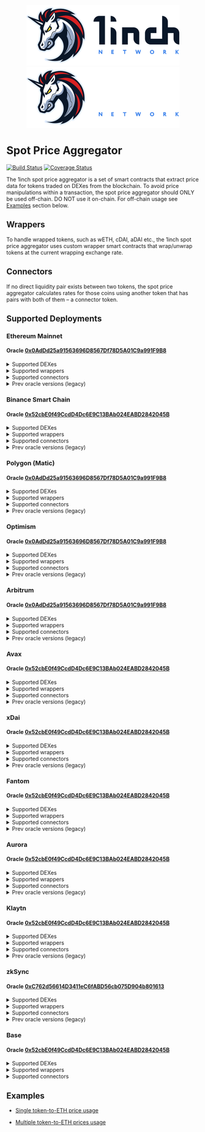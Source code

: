 <div align="center">
    <img src="https://github.com/1inch/farming/blob/master/.github/1inch_github_w.svg#gh-light-mode-only">
    <img src="https://github.com/1inch/farming/blob/master/.github/1inch_github_b.svg#gh-dark-mode-only">
</div>

# Spot Price Aggregator

[![Build Status](https://github.com/1inch/spot-price-aggregator/actions/workflows/test.yml/badge.svg)](https://github.com/1inch/spot-price-aggregator/actions)
[![Coverage Status](https://codecov.io/gh/1inch/spot-price-aggregator/branch/master/graph/badge.svg?token=6V7609YJ1Q)](https://codecov.io/gh/1inch/spot-price-aggregator)

The 1inch spot price aggregator is a set of smart contracts that extract price data for tokens traded on DEXes from the blockchain. To avoid price manipulations within a transaction, the spot price aggregator should ONLY be used off-chain. DO NOT use it on-chain. For off-chain usage see [Examples](#examples) section below.

## Wrappers

To handle wrapped tokens, such as wETH, cDAI, aDAI etc., the 1inch spot price aggregator uses custom wrapper smart contracts that wrap/unwrap tokens at the current wrapping exchange rate. 

## Connectors

If no direct liquidity pair exists between two tokens, the spot price aggregator calculates rates for those coins using another token that has pairs with both of them – a connector token.

## Supported Deployments

### Ethereum Mainnet

#### Oracle [0x0AdDd25a91563696D8567Df78D5A01C9a991F9B8](https://etherscan.io/address/0x0AdDd25a91563696D8567Df78D5A01C9a991F9B8)

<details><summary>Supported DEXes</summary>

   * Chainlink - [0x8606321723D9cA7db708A8b12DAd0A8a83f2F3bD](https://etherscan.io/address/0x8606321723D9cA7db708A8b12DAd0A8a83f2F3bD)
   * KyberDMM - [0xE2d0e58302d03F703BD3c5EC2899F4e1af65E18c](https://etherscan.io/address/0xE2d0e58302d03F703BD3c5EC2899F4e1af65E18c)
   * Mooniswap - [0x5F6a6428756CfAF96584286Ef9f7411621196f3A](https://etherscan.io/address/0x5F6a6428756CfAF96584286Ef9f7411621196f3A)
   * Synthetix - [0xb7EF687B322910f3315F91f9F4B9b4B77219ddb4](https://etherscan.io/address/0xb7EF687B322910f3315F91f9F4B9b4B77219ddb4)
   * Uniswap - [0xAdF7CC69626eB6F03F4F613832C84Cf62586A6Bb](https://etherscan.io/address/0xAdF7CC69626eB6F03F4F613832C84Cf62586A6Bb)
   * Equalizer - [0xEBA383DA9FCe0Ea0acB59A185A73D48dC089c73F](https://etherscan.io/address/0xEBA383DA9FCe0Ea0acB59A185A73D48dC089c73F)
   * ShibaSwap - [0x0fE8bD9CB73ADC66561330B648a8fC62b4F58943](https://etherscan.io/address/0x0fE8bD9CB73ADC66561330B648a8fC62b4F58943)
   * SushiSwap - [0x2A45d538f460DDBEeA3a899b0674dA3DFE318faa](https://etherscan.io/address/0x2A45d538f460DDBEeA3a899b0674dA3DFE318faa)
   * UniswapV2 - [0xA21E47477DE9BbcDC962ee18a5E7D339c5a16D28](https://etherscan.io/address/0xA21E47477DE9BbcDC962ee18a5E7D339c5a16D28)
   * UniswapV3 - [0xf71502f807C37A5aD9bB50aA983423907647bF96](https://etherscan.io/address/0xf71502f807C37A5aD9bB50aA983423907647bF96)
   * Curve - [0xAD9393D581f1F4F91EED5B1C165eac8740A41f6E](https://etherscan.io/address/0xAD9393D581f1F4F91EED5B1C165eac8740A41f6E)
   * Pancake 3 - [0xB4039b37d09772801a51764537c167445f52F48b](https://etherscan.io/address/0xB4039b37d09772801a51764537c167445f52F48b)
   
</details>

<details><summary>Supported wrappers</summary>

   * WETH - [0x2b36053EB3BC1D68f51Bb7916D1503D1556f3ffc](https://etherscan.io/address/0x2b36053EB3BC1D68f51Bb7916D1503D1556f3ffc)
   * AaveV1 - [0x8C00a411Fe8983525F82CFCe34fe4B092d9E525d](https://etherscan.io/address/0x8C00a411Fe8983525F82CFCe34fe4B092d9E525d)
   * AaveV2 - [0x06cC74503B6d1eB6D4d6Bc402f48fC07b804105f](https://etherscan.io/address/0x06cC74503B6d1eB6D4d6Bc402f48fC07b804105f)
   * Compound - [0x7C327E1Ee66d4cF7F4053387241351FDc95A0c04](https://etherscan.io/address/0x7C327E1Ee66d4cF7F4053387241351FDc95A0c04)
   * YVault - [0x9FF110f132d988bfa9bC6a21851Da1aF3aC6EaF8](https://etherscan.io/address/0x9FF110f132d988bfa9bC6a21851Da1aF3aC6EaF8)
   * stETH - [0x26daCf7E879b18FE658326ddD3ABC0D6910B3E9F](https://etherscan.io/address/0x26daCf7E879b18FE658326ddD3ABC0D6910B3E9F)
   * wstETH - [0x37eB78fE793E89353e46AEe73E299985C3B8d334](https://etherscan.io/address/0x37eB78fE793E89353e46AEe73E299985C3B8d334)
   * sDAI - [0xF07317368A4B061dadB8C8239cbfCfd4808B76ce](https://etherscan.io/address/0xF07317368A4B061dadB8C8239cbfCfd4808B76ce)
   * CHAI - [0x6fE4926a0fCc78ab764b39f2738e1Dea145d7AC0](https://etherscan.io/address/0x6fE4926a0fCc78ab764b39f2738e1Dea145d7AC0)
   
</details>

<details><summary>Supported connectors</summary>

   * ETH - [0x0000000000000000000000000000000000000000](https://etherscan.io/address/0x0000000000000000000000000000000000000000)
   * WETH - [0xC02aaA39b223FE8D0A0e5C4F27eAD9083C756Cc2](https://etherscan.io/address/0xC02aaA39b223FE8D0A0e5C4F27eAD9083C756Cc2)
   * USDC - [0xA0b86991c6218b36c1d19D4a2e9Eb0cE3606eB48](https://etherscan.io/address/0xA0b86991c6218b36c1d19D4a2e9Eb0cE3606eB48)
   * DAI - [0x6B175474E89094C44Da98b954EedeAC495271d0F](https://etherscan.io/address/0x6B175474E89094C44Da98b954EedeAC495271d0F)
   * USDT - [0xdAC17F958D2ee523a2206206994597C13D831ec7](https://etherscan.io/address/0xdAC17F958D2ee523a2206206994597C13D831ec7)
   * NONE - [0xFFfFfFffFFfffFFfFFfFFFFFffFFFffffFfFFFfF](https://etherscan.io/address/0xFFfFfFffFFfffFFfFFfFFFFFffFFFffffFfFFFfF)
   * 1INCH - [0x111111111117dC0aa78b770fA6A738034120C302](https://etherscan.io/address/0x111111111117dC0aa78b770fA6A738034120C302)
   * WBTC - [0x2260FAC5E5542a773Aa44fBCfeDf7C193bc2C599](https://etherscan.io/address/0x2260FAC5E5542a773Aa44fBCfeDf7C193bc2C599)

</details>

<details><summary>Prev oracle versions (legacy)</summary>

   * May-28-2021 - [0x07D91f5fb9Bf7798734C3f606dB065549F6893bb](https://etherscan.io/address/0x07D91f5fb9Bf7798734C3f606dB065549F6893bb)
   * Apr-07-2023 - [0x3E1Fe1Bd5a5560972bFa2D393b9aC18aF279fF56](https://etherscan.io/address/0x3E1Fe1Bd5a5560972bFa2D393b9aC18aF279fF56)

</details>

### Binance Smart Chain

#### Oracle [0x52cbE0f49CcdD4Dc6E9C13BAb024EABD2842045B](https://bscscan.com/address/0x52cbE0f49CcdD4Dc6E9C13BAb024EABD2842045B)

<details><summary>Supported DEXes</summary>

   * ApeSwap - [0xE93293A6088d3a8abDDf62e6CA1A085Cec97D06F](https://bscscan.com/address/0xE93293A6088d3a8abDDf62e6CA1A085Cec97D06F)
   * BakerySwap - [0xCC54299Fc291B261B2bF5552E7F0E5d2F8613E8C](https://bscscan.com/address/0xCC54299Fc291B261B2bF5552E7F0E5d2F8613E8C)
   * BSCswap - [0x3Ce81621e674Db129033548CbB9FF31AEDCc1BF6](https://bscscan.com/address/0x3Ce81621e674Db129033548CbB9FF31AEDCc1BF6)
   * Demax - [0x59Bc892E1832aE86C268fC21a91fE940830a52b0](https://bscscan.com/address/0x59Bc892E1832aE86C268fC21a91fE940830a52b0)
   * KyberDmm - [0xE4E0552452e5cC1306A2bF5B2Fd9b1eA19418795](https://bscscan.com/address/0xE4E0552452e5cC1306A2bF5B2Fd9b1eA19418795)
   * Mooniswap - [0xf023D71EfB08339EA28F0C186AE130c74D44C58c](https://bscscan.com/address/0xf023D71EfB08339EA28F0C186AE130c74D44C58c)
   * Pancake 1 - [0x52a8193C7f42b75F27e4ce96f8ddBA7e854453Ef](https://bscscan.com/address/0x52a8193C7f42b75F27e4ce96f8ddBA7e854453Ef)
   * Pancake 2 - [0x9488795C688d0AAe98F2056467C13a051C954657](https://bscscan.com/address/0x9488795C688d0AAe98F2056467C13a051C954657)
   * Pancake 3 - [0x04098C93b15E5Cbb5A49651f20218C85F202Cd27](https://bscscan.com/address/0x04098C93b15E5Cbb5A49651f20218C85F202Cd27)
   * Thugswap - [0xFdCB8fA524f84081988e6065Fc8EF060f2CF0C27](https://bscscan.com/address/0xFdCB8fA524f84081988e6065Fc8EF060f2CF0C27)
   
</details>

<details><summary>Supported wrappers</summary>

   * Venus - [0x11DEE30E710B8d4a8630392781Cc3c0046365d4c](https://bscscan.com/address/0x11DEE30E710B8d4a8630392781Cc3c0046365d4c)
   * WBNB - [0x54431918cec22932fcf97e54769f4e00f646690f](https://bscscan.com/address/0x54431918cec22932fcf97e54769f4e00f646690f)
   
</details>

<details><summary>Supported connectors</summary>

   * NONE - [0xFFfFfFffFFfffFFfFFfFFFFFffFFFffffFfFFFfF](https://bscscan.com/address/0xFFfFfFffFFfffFFfFFfFFFFFffFFFffffFfFFFfF)
   * WBNB - [0xbb4CdB9CBd36B01bD1cBaEBF2De08d9173bc095c](https://bscscan.com/address/0xbb4CdB9CBd36B01bD1cBaEBF2De08d9173bc095c)
   * DAI - [0x1AF3F329e8BE154074D8769D1FFa4eE058B1DBc3](https://bscscan.com/address/0x1AF3F329e8BE154074D8769D1FFa4eE058B1DBc3)
   * ETH - [0x2170Ed0880ac9A755fd29B2688956BD959F933F8](https://bscscan.com/address/0x2170Ed0880ac9A755fd29B2688956BD959F933F8)
   * USDC - [0x8AC76a51cc950d9822D68b83fE1Ad97B32Cd580d](https://bscscan.com/address/0x8AC76a51cc950d9822D68b83fE1Ad97B32Cd580d)
   * BSC-USD - [0x55d398326f99059fF775485246999027B3197955](https://bscscan.com/address/0x55d398326f99059fF775485246999027B3197955)
   * BUSD - [0xe9e7CEA3DedcA5984780Bafc599bD69ADd087D56](https://bscscan.com/address/0xe9e7CEA3DedcA5984780Bafc599bD69ADd087D56)
   * 1INCH - [0x111111111117dC0aa78b770fA6A738034120C302](https://bscscan.com/address/0x111111111117dC0aa78b770fA6A738034120C302)

</details>

<details><summary>Prev oracle versions (legacy)</summary>

   * May-28-2021 - [0xfbD61B037C325b959c0F6A7e69D8f37770C2c550](https://bscscan.com/address/0xfbD61B037C325b959c0F6A7e69D8f37770C2c550)
   * Apr-06-2023 - [0x27950ecAeBB4462e18e8041AAF6Ea13cA47Af001](https://bscscan.com/address/0x27950ecAeBB4462e18e8041AAF6Ea13cA47Af001)

</details>

### Polygon (Matic)

#### Oracle [0x0AdDd25a91563696D8567Df78D5A01C9a991F9B8](https://polygonscan.com/address/0x0AdDd25a91563696D8567Df78D5A01C9a991F9B8)

<details><summary>Supported DEXes</summary>

   * QuickSwap - [0xeec05e0D8F7D3f56CECE2026Feaf41b09B423790](https://polygonscan.com/address/0xeec05e0D8F7D3f56CECE2026Feaf41b09B423790)
   * ComethSwap - [0x11BFd590f592457b65Eb85327F5938141f61878a](https://polygonscan.com/address/0x11BFd590f592457b65Eb85327F5938141f61878a)
   * DFYN - [0xeD55d76Bb48E042a177d1E21AffBe1B72d0c7dB0](https://polygonscan.com/address/0xeD55d76Bb48E042a177d1E21AffBe1B72d0c7dB0)
   * SushiSwap - [0x2A45d538f460DDBEeA3a899b0674dA3DFE318faa](https://polygonscan.com/address/0x2A45d538f460DDBEeA3a899b0674dA3DFE318faa)
   * UniswapV3 - [0xf71502f807C37A5aD9bB50aA983423907647bF96](https://polygonscan.com/address/0xf71502f807C37A5aD9bB50aA983423907647bF96)

</details>

<details><summary>Supported wrappers</summary>

   * WMATIC - [0xA0446D8804611944F1B527eCD37d7dcbE442caba](https://polygonscan.com/address/0xA0446D8804611944F1B527eCD37d7dcbE442caba)
   * AaveV2 - [0x138CE40d675F9a23E4D6127A8600308Cf7A93381](https://polygonscan.com/address/0x138CE40d675F9a23E4D6127A8600308Cf7A93381)
   
</details>

<details><summary>Supported connectors</summary>

   * MATIC - [0x0000000000000000000000000000000000000000](https://polygonscan.com/address/0x0000000000000000000000000000000000000000)
   * NONE - [0xFFfFfFffFFfffFFfFFfFFFFFffFFFffffFfFFFfF](https://polygonscan.com/address/0xFFfFfFffFFfffFFfFFfFFFFFffFFFffffFfFFFfF)
   * WMATIC - [0x0d500B1d8E8eF31E21C99d1Db9A6444d3ADf1270](https://polygonscan.com/address/0x0d500B1d8E8eF31E21C99d1Db9A6444d3ADf1270)
   * USDC - [0x2791Bca1f2de4661ED88A30C99A7a9449Aa84174](https://polygonscan.com/address/0x2791Bca1f2de4661ED88A30C99A7a9449Aa84174)

</details>

<details><summary>Prev oracle versions (legacy)</summary>

   * May-28-2021 - [0x7F069df72b7A39bCE9806e3AfaF579E54D8CF2b9](https://polygonscan.com/address/0x7F069df72b7A39bCE9806e3AfaF579E54D8CF2b9)
   * Apr-05-2023 - [0xf023D71EfB08339EA28F0C186AE130c74D44C58c](https://polygonscan.com/address/0xf023D71EfB08339EA28F0C186AE130c74D44C58c)

</details>

### Optimism

#### Oracle [0x0AdDd25a91563696D8567Df78D5A01C9a991F9B8](https://optimistic.etherscan.io/address/0x0AdDd25a91563696D8567Df78D5A01C9a991F9B8)

<details><summary>Supported DEXes</summary>

   * UniswapV3 - [0xf71502f807C37A5aD9bB50aA983423907647bF96](https://optimistic.etherscan.io/address/0xf71502f807C37A5aD9bB50aA983423907647bF96)
   * Velodrome Finance - [0x52a8193C7f42b75F27e4ce96f8ddBA7e854453Ef](https://optimistic.etherscan.io/address/0x52a8193C7f42b75F27e4ce96f8ddBA7e854453Ef)
   * Synthetix - [0xb7EF687B322910f3315F91f9F4B9b4B77219ddb4](https://optimistic.etherscan.io/address/0xb7EF687B322910f3315F91f9F4B9b4B77219ddb4)

</details>

<details><summary>Supported wrappers</summary>

   * // todo: add BaseCoinWrapper
   
</details>

<details><summary>Supported connectors</summary>

   * NONE - [0xFFfFfFffFFfffFFfFFfFFFFFffFFFffffFfFFFfF](https://optimistic.etherscan.io/address/0xFFfFfFffFFfffFFfFFfFFFFFffFFFffffFfFFFfF)
   * WETH - [0x4200000000000000000000000000000000000006](https://optimistic.etherscan.io/address/0x4200000000000000000000000000000000000006)
   * USDC - [0x7F5c764cBc14f9669B88837ca1490cCa17c31607](https://optimistic.etherscan.io/address/0x7F5c764cBc14f9669B88837ca1490cCa17c31607)
   * USDT - [0x94b008aA00579c1307B0EF2c499aD98a8ce58e58](https://optimistic.etherscan.io/address/0x94b008aA00579c1307B0EF2c499aD98a8ce58e58)
   * DAI - [0xDA10009cBd5D07dd0CeCc66161FC93D7c9000da1](https://optimistic.etherscan.io/address/0xDA10009cBd5D07dd0CeCc66161FC93D7c9000da1)
   * WBTC - [0x68f180fcCe6836688e9084f035309E29Bf0A2095](https://optimistic.etherscan.io/address/0x68f180fcCe6836688e9084f035309E29Bf0A2095)
   * OP - [0x4200000000000000000000000000000000000042](https://optimistic.etherscan.io/address/0x4200000000000000000000000000000000000042)

</details>

<details><summary>Prev oracle versions (legacy)</summary>

   * May-28-2021 - [0x11DEE30E710B8d4a8630392781Cc3c0046365d4c](https://optimistic.etherscan.io/address/0x11DEE30E710B8d4a8630392781Cc3c0046365d4c)
   * Apr-06-2023 - [0x59Bc892E1832aE86C268fC21a91fE940830a52b0](https://optimistic.etherscan.io/address/0x59Bc892E1832aE86C268fC21a91fE940830a52b0)

</details>

### Arbitrum

#### Oracle [0x0AdDd25a91563696D8567Df78D5A01C9a991F9B8](https://arbiscan.io/address/0x0AdDd25a91563696D8567Df78D5A01C9a991F9B8)

<details><summary>Supported DEXes</summary>

   * DXswap - [0xc197Ab9d47206dAf739a47AC75D0833fD2b0f87F](https://arbiscan.io/address/0xc197Ab9d47206dAf739a47AC75D0833fD2b0f87F)
   * SushiSwap - [0x2A45d538f460DDBEeA3a899b0674dA3DFE318faa](https://arbiscan.io/address/0x2A45d538f460DDBEeA3a899b0674dA3DFE318faa)
   * UniswapV3 - [0xf71502f807C37A5aD9bB50aA983423907647bF96](https://arbiscan.io/address/0xf71502f807C37A5aD9bB50aA983423907647bF96)

</details>

<details><summary>Supported wrappers</summary>

   * WETH - [0x0F85A912448279111694F4Ba4F85dC641c54b594](https://arbiscan.io/address/0x0F85A912448279111694F4Ba4F85dC641c54b594)
   
</details>

<details><summary>Supported connectors</summary>

   * NONE - [0xFFfFfFffFFfffFFfFFfFFFFFffFFFffffFfFFFfF](https://arbiscan.io/address/0xFFfFfFffFFfffFFfFFfFFFFFffFFFffffFfFFFfF)
   * ETH - [0x0000000000000000000000000000000000000000](https://arbiscan.io/address/0x0000000000000000000000000000000000000000)
   * WETH - [0x82aF49447D8a07e3bd95BD0d56f35241523fBab1](https://arbiscan.io/address/0x82aF49447D8a07e3bd95BD0d56f35241523fBab1)

</details>

<details><summary>Prev oracle versions (legacy)</summary>

   * Sep-14-2021 - [0x735247fb0a604c0adC6cab38ACE16D0DbA31295F](https://arbiscan.io/address/0x735247fb0a604c0adC6cab38ACE16D0DbA31295F)
   * Apr-03-2023 - [0x59Bc892E1832aE86C268fC21a91fE940830a52b0](https://arbiscan.io/address/0x59Bc892E1832aE86C268fC21a91fE940830a52b0)

</details>

### Avax

#### Oracle [0x52cbE0f49CcdD4Dc6E9C13BAb024EABD2842045B](https://snowtrace.io/address/0x52cbE0f49CcdD4Dc6E9C13BAb024EABD2842045B)

<details><summary>Supported DEXes</summary>

   * Joe - [0xB89A664FdAf504CDc7826B97Ba6e522d9b78dbE7](https://snowtrace.io/address/0xB89A664FdAf504CDc7826B97Ba6e522d9b78dbE7)
   * Pangolin - [0x750c1b699552cAf908D67F5cCFd20A261305328c](https://snowtrace.io/address/0x750c1b699552cAf908D67F5cCFd20A261305328c)
   * SushiSwap - [0x89314d57A8A4E636A00922ac289BC3a9a69C4361](https://snowtrace.io/address/0x89314d57A8A4E636A00922ac289BC3a9a69C4361)

</details>

<details><summary>Supported wrappers</summary>

   * WAVAX - [0x046605839c01C54921f4aA1AAa245E88227707D8](https://snowtrace.io/address/0x046605839c01C54921f4aA1AAa245E88227707D8)
   * AaveV2 - [0x8Aa57827C3D147E39F1058517939461538D9C56A](https://snowtrace.io/address/0x8Aa57827C3D147E39F1058517939461538D9C56A)
   
</details>

<details><summary>Supported connectors</summary>

   * NONE - [0xFFfFfFffFFfffFFfFFfFFFFFffFFFffffFfFFFfF](https://arbiscan.io/address/0xFFfFfFffFFfffFFfFFfFFFFFffFFFffffFfFFFfF)
   * WAVAX - [0xB31f66AA3C1e785363F0875A1B74E27b85FD66c7](https://snowtrace.io/address/0xB31f66AA3C1e785363F0875A1B74E27b85FD66c7)
   * WETH.e - [0x49D5c2BdFfac6CE2BFdB6640F4F80f226bc10bAB](https://snowtrace.io/address/0x49D5c2BdFfac6CE2BFdB6640F4F80f226bc10bAB)
   * USDT.e - [0xc7198437980c041c805A1EDcbA50c1Ce5db95118](https://snowtrace.io/address/0xc7198437980c041c805A1EDcbA50c1Ce5db95118)
   * WBTC.e - [0x50b7545627a5162F82A992c33b87aDc75187B218](https://snowtrace.io/address/0x50b7545627a5162F82A992c33b87aDc75187B218)
   * USDC.e - [0xA7D7079b0FEaD91F3e65f86E8915Cb59c1a4C664](https://snowtrace.io/address/0xA7D7079b0FEaD91F3e65f86E8915Cb59c1a4C664)

</details>

<details><summary>Prev oracle versions (legacy)</summary>

   * Dec-23-2021 - [0xBd0c7AaF0bF082712EbE919a9dD94b2d978f79A9](https://snowtrace.io/address/0xBd0c7AaF0bF082712EbE919a9dD94b2d978f79A9)
   * Apr-03-2023 - [0xf023D71EfB08339EA28F0C186AE130c74D44C58c](https://snowtrace.io/address/0xf023D71EfB08339EA28F0C186AE130c74D44C58c)

</details>

### xDai

#### Oracle [0x52cbE0f49CcdD4Dc6E9C13BAb024EABD2842045B](https://gnosisscan.io/address/0x52cbE0f49CcdD4Dc6E9C13BAb024EABD2842045B)

<details><summary>Supported DEXes</summary>

   * Honeyswap - [0xCC54299Fc291B261B2bF5552E7F0E5d2F8613E8C](https://gnosisscan.io/address/0xCC54299Fc291B261B2bF5552E7F0E5d2F8613E8C)
   * Levinswap - [0xFdCB8fA524f84081988e6065Fc8EF060f2CF0C27](https://gnosisscan.io/address/0xFdCB8fA524f84081988e6065Fc8EF060f2CF0C27)
   * Swapr - [0x59Bc892E1832aE86C268fC21a91fE940830a52b0](https://gnosisscan.io/address/0x59Bc892E1832aE86C268fC21a91fE940830a52b0)
   * Sushiswap - [0xf023D71EfB08339EA28F0C186AE130c74D44C58c](https://gnosisscan.io/address/0xf023D71EfB08339EA28F0C186AE130c74D44C58c)
   
</details>

<details><summary>Supported wrappers</summary>

   * WXDAI - [0xB89A664FdAf504CDc7826B97Ba6e522d9b78dbE7](https://gnosisscan.io/address/0xB89A664FdAf504CDc7826B97Ba6e522d9b78dbE7)
   
</details>

<details><summary>Supported connectors</summary>

   * XDAI - [0x0000000000000000000000000000000000000000](https://gnosisscan.io/address/0x0000000000000000000000000000000000000000)
   * WXDAI - [0xe91D153E0b41518A2Ce8Dd3D7944Fa863463a97d](https://gnosisscan.io/address/0xe91D153E0b41518A2Ce8Dd3D7944Fa863463a97d)
   * NONE - [0xFFfFfFffFFfffFFfFFfFFFFFffFFFffffFfFFFfF](https://gnosisscan.io/address/0xFFfFfFffFFfffFFfFFfFFFFFffFFFffffFfFFFfF)
   * WETH - [0x6A023CCd1ff6F2045C3309768eAd9E68F978f6e1](https://gnosisscan.io/address/0x6A023CCd1ff6F2045C3309768eAd9E68F978f6e1)
   * HNY - [0x71850b7E9Ee3f13Ab46d67167341E4bDc905Eef9](https://gnosisscan.io/address/0x71850b7E9Ee3f13Ab46d67167341E4bDc905Eef9)
   * USDC - [0xDDAfbb505ad214D7b80b1f830fcCc89B60fb7A83](https://gnosisscan.io/address/0xDDAfbb505ad214D7b80b1f830fcCc89B60fb7A83)
   * USDT - [0x4ECaBa5870353805a9F068101A40E0f32ed605C6](https://gnosisscan.io/address/0x4ECaBa5870353805a9F068101A40E0f32ed605C6)

</details>

<details><summary>Prev oracle versions (legacy)</summary>

   * Dec-23-2021 - [0x142DB045195CEcaBe415161e1dF1CF0337A4d02E](https://blockscout.com/xdai/mainnet/address/0x142DB045195CEcaBe415161e1dF1CF0337A4d02E)
   * Apr-06-2023 - [0x3Ce81621e674Db129033548CbB9FF31AEDCc1BF6](https://gnosisscan.io/address/0x3Ce81621e674Db129033548CbB9FF31AEDCc1BF6)

</details>

### Fantom

#### Oracle [0x52cbE0f49CcdD4Dc6E9C13BAb024EABD2842045B](https://ftmscan.com/address/0x52cbE0f49CcdD4Dc6E9C13BAb024EABD2842045B)

<details><summary>Supported DEXes</summary>

   * Solidex - [0x750c1b699552cAf908D67F5cCFd20A261305328c](https://ftmscan.com/address/0x750c1b699552cAf908D67F5cCFd20A261305328c)
   * SpiritSwap - [0x89314d57A8A4E636A00922ac289BC3a9a69C4361](https://ftmscan.com/address/0x89314d57A8A4E636A00922ac289BC3a9a69C4361)
   * Spooky - [0xB89A664FdAf504CDc7826B97Ba6e522d9b78dbE7](https://ftmscan.com/address/0xB89A664FdAf504CDc7826B97Ba6e522d9b78dbE7)
   * SushiSwap - [0x59Bc892E1832aE86C268fC21a91fE940830a52b0](https://ftmscan.com/address/0x59Bc892E1832aE86C268fC21a91fE940830a52b0)

</details>

<details><summary>Supported wrappers</summary>

   * WFTM - [0x046605839c01C54921f4aA1AAa245E88227707D8](https://ftmscan.com/address/0x046605839c01C54921f4aA1AAa245E88227707D8)
   * AaveV2 - [0xa0c978c28AB8aEfc95bF58e68A05ce6B9dEAc5A9](https://ftmscan.com/address/0xa0c978c28AB8aEfc95bF58e68A05ce6B9dEAc5A9)
   * Scream - [0x7d18d5Ba1FA30Da1AD757c57eb643564CA02922D](https://ftmscan.com/address/0x7d18d5Ba1FA30Da1AD757c57eb643564CA02922D)
   
</details>

<details><summary>Supported connectors</summary>

   * NONE - [0xFFfFfFffFFfffFFfFFfFFFFFffFFFffffFfFFFfF](https://ftmscan.com/address/0xFFfFfFffFFfffFFfFFfFFFFFffFFFffffFfFFFfF)
   * WFTM - [0x21be370D5312f44cB42ce377BC9b8a0cEF1A4C83](https://ftmscan.com/address/0x21be370D5312f44cB42ce377BC9b8a0cEF1A4C83)

</details>

<details><summary>Prev oracle versions (legacy)</summary>

   * Mar-21-2022 - [0xE8E598A1041b6fDB13999D275a202847D9b654ca](https://ftmscan.com/address/0xE8E598A1041b6fDB13999D275a202847D9b654ca)
   * Apr-04-2023 - [0xFdCB8fA524f84081988e6065Fc8EF060f2CF0C27](https://ftmscan.com/address/0xFdCB8fA524f84081988e6065Fc8EF060f2CF0C27)

</details>

### Aurora

#### Oracle [0x52cbE0f49CcdD4Dc6E9C13BAb024EABD2842045B](https://aurorascan.dev/address/0x52cbE0f49CcdD4Dc6E9C13BAb024EABD2842045B)

<details><summary>Supported DEXes</summary>

   * Trisolaris - [0x587D67870CF6e733F2Ac101eD83675d6C01Ae127](https://aurorascan.dev/address/0x587D67870CF6e733F2Ac101eD83675d6C01Ae127)
   * WannaSwap - [0x7d809B3b23b62D8a455831f38b312C7c8F965D2e](https://aurorascan.dev/address/0x7d809B3b23b62D8a455831f38b312C7c8F965D2e)
   * NearPAD - [0x74bD9e4F8038DA216c3d20E9Ef6a05502Fc7129e](https://aurorascan.dev/address/0x74bD9e4F8038DA216c3d20E9Ef6a05502Fc7129e)
   * AuroraSwap - [0xfAf8d8b49D9e121816268CabE24ceF1B9B635908](https://aurorascan.dev/address/0xfAf8d8b49D9e121816268CabE24ceF1B9B635908)
   * Dodo - [0xeec05e0D8F7D3f56CECE2026Feaf41b09B423790](https://aurorascan.dev/address/0xeec05e0D8F7D3f56CECE2026Feaf41b09B423790)
   * DodoV2 - [0x11BFd590f592457b65Eb85327F5938141f61878a](https://aurorascan.dev/address/0x11BFd590f592457b65Eb85327F5938141f61878a)

</details>

<details><summary>Supported wrappers</summary>

   * WETH - [0x750c1b699552cAf908D67F5cCFd20A261305328c](https://aurorascan.dev/address/0x750c1b699552cAf908D67F5cCFd20A261305328c)
   * Aurigami - [0xc197Ab9d47206dAf739a47AC75D0833fD2b0f87F](https://aurorascan.dev/address/0xc197Ab9d47206dAf739a47AC75D0833fD2b0f87F)
   * Bastion - [0xCC54299Fc291B261B2bF5552E7F0E5d2F8613E8C](https://aurorascan.dev/address/0xCC54299Fc291B261B2bF5552E7F0E5d2F8613E8C)

</details>

<details><summary>Supported connectors</summary>

   * NONE - [0xFFfFfFffFFfffFFfFFfFFFFFffFFFffffFfFFFfF](https://aurorascan.dev/address/0xFFfFfFffFFfffFFfFFfFFFFFffFFFffffFfFFFfF)
   * ETH - [0x0000000000000000000000000000000000000000](https://aurorascan.dev/address/0x0000000000000000000000000000000000000000)
   * WETH - [0xC9BdeEd33CD01541e1eeD10f90519d2C06Fe3feB](https://aurorascan.dev/address/0xC9BdeEd33CD01541e1eeD10f90519d2C06Fe3feB)
   * NEAR - [0xC42C30aC6Cc15faC9bD938618BcaA1a1FaE8501d](https://aurorascan.dev/address/0xC42C30aC6Cc15faC9bD938618BcaA1a1FaE8501d)

</details>

<details><summary>Prev oracle versions (legacy)</summary>

   * May-26-2022 - [0xE4E0552452e5cC1306A2bF5B2Fd9b1eA19418795](https://aurorascan.dev/address/0xE4E0552452e5cC1306A2bF5B2Fd9b1eA19418795)
   * Mar-31-2023 - [0xeD55d76Bb48E042a177d1E21AffBe1B72d0c7dB0](https://aurorascan.dev/address/0xeD55d76Bb48E042a177d1E21AffBe1B72d0c7dB0)

</details>

### Klaytn

#### Oracle [0x52cbE0f49CcdD4Dc6E9C13BAb024EABD2842045B](https://scope.klaytn.com/account/0x52cbE0f49CcdD4Dc6E9C13BAb024EABD2842045B)

<details><summary>Supported DEXes</summary>

   * KlaySwap - [0x750c1b699552cAf908D67F5cCFd20A261305328c](https://scope.klaytn.com/account/0x750c1b699552cAf908D67F5cCFd20A261305328c)
   * ClaimSwap - [0xB89A664FdAf504CDc7826B97Ba6e522d9b78dbE7](https://scope.klaytn.com/account/0xB89A664FdAf504CDc7826B97Ba6e522d9b78dbE7)

</details>

<details><summary>Supported wrappers</summary>

   * WKLAY - [0xD9Cc0A957cAC93135596f98c20Fbaca8Bf515909](https://scope.klaytn.com/account/0xD9Cc0A957cAC93135596f98c20Fbaca8Bf515909)
   * Klap - [0x4dFa40FDAA7694676899f8887A45603922609AF4](https://scope.klaytn.com/account/0x4dFa40FDAA7694676899f8887A45603922609AF4)

</details>

<details><summary>Supported connectors</summary>

   * NONE - [0xFFfFfFffFFfffFFfFFfFFFFFffFFFffffFfFFFfF](https://scope.klaytn.com/account/0xFFfFfFffFFfffFFfFFfFFFFFffFFFffffFfFFFfF)
   * KLAY - [0x0000000000000000000000000000000000000000](https://scope.klaytn.com/account/0x0000000000000000000000000000000000000000)
   * WKLAY - [0xe4f05A66Ec68B54A58B17c22107b02e0232cC817](https://scope.klaytn.com/account/0xe4f05A66Ec68B54A58B17c22107b02e0232cC817)

</details>

<details><summary>Prev oracle versions (legacy)</summary>

   * Aug-02-2022 - [0x138CE40d675F9a23E4D6127A8600308Cf7A93381](https://scope.klaytn.com/account/0x138CE40d675F9a23E4D6127A8600308Cf7A93381)
   * Apr-06-2023 - [0x89314d57A8A4E636A00922ac289BC3a9a69C4361](https://scope.klaytn.com/account/0x89314d57A8A4E636A00922ac289BC3a9a69C4361)

</details>

### zkSync

#### Oracle [0xC762d56614D3411eC6fABD56cb075D904b801613](https://explorer.zksync.io/address/0xC762d56614D3411eC6fABD56cb075D904b801613)

<details><summary>Supported DEXes</summary>

   * MuteSwitch - [0x536c4329705Cab76e0C2a1e14327A1b59331B9c9](https://explorer.zksync.io/address/0x536c4329705Cab76e0C2a1e14327A1b59331B9c9)
   * Syncswap - [0xdD8263F21D4DDB533C5F3B2059493b431cAEAB8d](https://explorer.zksync.io/address/0xdD8263F21D4DDB533C5F3B2059493b431cAEAB8d)

</details>

<details><summary>Supported wrappers</summary>

   * WETH - [0x2D9E7B597b53D98C60A0904DEE7d838042Db9A25](https://explorer.zksync.io/address/0x2D9E7B597b53D98C60A0904DEE7d838042Db9A25)

</details>

<details><summary>Supported connectors</summary>

   * ETH - [0x0000000000000000000000000000000000000000](https://explorer.zksync.io/address/0x0000000000000000000000000000000000000000)
   * NONE - [0xFFfFfFffFFfffFFfFFfFFFFFffFFFffffFfFFFfF](https://explorer.zksync.io/address/0xFFfFfFffFFfffFFfFFfFFFFFffFFFffffFfFFFfF)
   * WETH - [0x5AEa5775959fBC2557Cc8789bC1bf90A239D9a91](https://explorer.zksync.io/address/0x5AEa5775959fBC2557Cc8789bC1bf90A239D9a91)
   * USDC - [0x3355df6D4c9C3035724Fd0e3914dE96A5a83aaf4](https://explorer.zksync.io/address/0x3355df6D4c9C3035724Fd0e3914dE96A5a83aaf4)

</details>

<details><summary>Prev oracle versions (legacy)</summary>

   * Mar-28-2023 - [0x1ec0a5F6dc07E93491426d5aAAc3E2BC505Ef41C](https://explorer.zksync.io/address/0x1ec0a5F6dc07E93491426d5aAAc3E2BC505Ef41C)
   * Jun-05-2023 - [0xEE053a8333B7F804bE050B3D73289C6dbbEB2BFd](https://explorer.zksync.io/address/0xEE053a8333B7F804bE050B3D73289C6dbbEB2BFd)

</details>

### Base

#### Oracle [0x52cbE0f49CcdD4Dc6E9C13BAb024EABD2842045B](https://basescan.org/address/0x52cbE0f49CcdD4Dc6E9C13BAb024EABD2842045B)

<details><summary>Supported DEXes</summary>

   * BaseSwap - [0x750c1b699552cAf908D67F5cCFd20A261305328c](https://basescan.org/address/0x750c1b699552cAf908D67F5cCFd20A261305328c)
   * RocketSwap - [0x89314d57A8A4E636A00922ac289BC3a9a69C4361](https://basescan.org/address/0x89314d57A8A4E636A00922ac289BC3a9a69C4361)
   * SwapBased - [0x59Bc892E1832aE86C268fC21a91fE940830a52b0](https://basescan.org/address/0x59Bc892E1832aE86C268fC21a91fE940830a52b0)
   * DackieSwap - [0x74bD9e4F8038DA216c3d20E9Ef6a05502Fc7129e](https://basescan.org/address/0x74bD9e4F8038DA216c3d20E9Ef6a05502Fc7129e)
   * HorizonDex - [0xd8C7661C2bA6E9732613C15780f9fBBD55d8bf9c](https://basescan.org/address/0xd8C7661C2bA6E9732613C15780f9fBBD55d8bf9c)
   * SushiSwapV3 - [0x11BFd590f592457b65Eb85327F5938141f61878a](https://basescan.org/address/0x11BFd590f592457b65Eb85327F5938141f61878a)
   * UniswapV3 - [0xD4eFb5998DFBDFB791182fb610D0061136E9DB50](https://basescan.org/address/0xD4eFb5998DFBDFB791182fb610D0061136E9DB50)
   * VelocimeterV2 - [0xB9fa95a38D50c5Bad1eA2b4E85e106Fe886cCb3A](https://basescan.org/address/0xB9fa95a38D50c5Bad1eA2b4E85e106Fe886cCb3A)
   
</details>

<details><summary>Supported wrappers</summary>

   * WETH - [0x3Ce81621e674Db129033548CbB9FF31AEDCc1BF6](https://basescan.org/address/0x3Ce81621e674Db129033548CbB9FF31AEDCc1BF6)

</details>

<details><summary>Supported connectors</summary>

   * NONE - [0xFFfFfFffFFfffFFfFFfFFFFFffFFFffffFfFFFfF](https://basescan.org/address/0xFFfFfFffFFfffFFfFFfFFFFFffFFFffffFfFFFfF)
   * WETH - [0x4200000000000000000000000000000000000006](https://basescan.org/address/0x4200000000000000000000000000000000000006)
   * axlUSDC - [0xEB466342C4d449BC9f53A865D5Cb90586f405215](https://basescan.org/address/0xEB466342C4d449BC9f53A865D5Cb90586f405215)

</details>

## Examples

* [Single token-to-ETH price usage](https://github.com/1inch-exchange/offchain-oracle/blob/master/examples/single-price.js)

* [Multiple token-to-ETH prices usage](https://github.com/1inch-exchange/offchain-oracle/blob/master/examples/multiple-prices.js)
